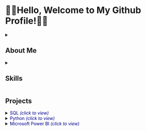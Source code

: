 # 👋🏽Hello, Welcome to My Github Profile!👋🏽

<details>
  <summary><h2>About Me</h2></summary>
  Elijah Alabi is a skilled professional with over 10 years of experience in the Media, Power and Utilities sector analysis. My passion lies in leveraging data-driven insights to solve complex business problems and drive impactful decision-making. With a strong foundation in Python programming, expertise in data visualization and storytelling, I thrive on solving challenges and delivering innovative solutions.<br><br> I aim to focus on harnessing data to drive operational efficiency, strategic growth, impactful and innovative solutions that bridge technology and business needs, establishing myself as a renowned analyst.<br><br>
</details>

<details>
  <summary><h2>Skills</h2></summary>
  <div>
  <table>
    <tr>
      <div>
      <th>Technical Skills</th>
      </div>
      <div>
      <th>Soft Skills</th>
      </div>
    </tr>
    <tr>
        <td>
          <ul>
            <li>Data Management: PostgreSQL, MySQL, SQL Server, MongoDB</li>
            <li>Programming Tools: Python, R, Scripting and Automation</li>
            <li>Data Visualization: Power BI, Tableau</li>
            <li>Big Data Tools: Hadoop, Spark</li>
            <li>Statistics & Probability</li>
            <li>Data Wrangling: Cleaning, transforming, and enriching data for analysis</li>
          </ul>
        </td>
        <td>
            <ul>
                <li>Communication and Storytelling</li>
                <li>Problem Solving and Critical Thinking</li>
                <li>Presentation Skills</li>
                <li>Teamwork and Adaptability</li>
                <li>Understanding of Business Context</li>
            </ul>
        </td>
    </tr>
  </table>
  </div>
</details>


<h2>Projects</h2>
<details>
<summary><span style='color:darkblue'>SQL<i> (click to view)</i></span></summary>
  <ul>
    <li><a href='https://github.com/elijah-alabi-ng/Analyzing-Students-Mental-Health-Using-SQL/blob/main/README.md' target=_blank>Analysing Students Mental Health Using PostgreSQL</a></li>
<!--     <li><a></a></li> -->
  </ul>
</details>

<details>
<summary><span style='color:darkblue'>Python<i> (click to view)</i></span></summary>
  <ul>
    <li><a href='https://github.com/elijah-alabi-ng/Food_Claims_Exporatory_Data_Analysis_in_Python/blob/main/README.md' target=_blank>Food Claim Exploratory Data Analysis</a></li>
    <li><a href='https://github.com/elijah-alabi-ng/Airlines_Reviews_Analysis_Using_Python/blob/main/README.md' target=_blank>Airlines Customers Review Analysis</a></li>
    <li><a href='https://github.com/elijah-alabi-ng/Optimizing_Cost_and_Profitability_Case_Study/blob/main/README.md' target='_blank'>Optimizing Cost and Profitability Case Study</a></li>
    <li><a href='https://github.com/elijah-alabi-ng/Netflix_Movies_Data_Analysis/blob/main/README.md' target=_blank>Netflix Movies Data Analysis</a></li>
    <li><a href='https://github.com/elijah-alabi-ng/YouTube_Trending_Videos_Data_Analysis_Using_Python/blob/main/README.md' target=_blank>YouTube Trending Videos Analysis</a></li>
    
  </ul>
</details>

<details>
<summary><span style='color:darkblue'>Microsoft Power BI<i> (click to view)</i></span></summary>
  <ul>
    <li><a href='#' target=_blank>Details soon...</a></li>
  </ul>
</details>


